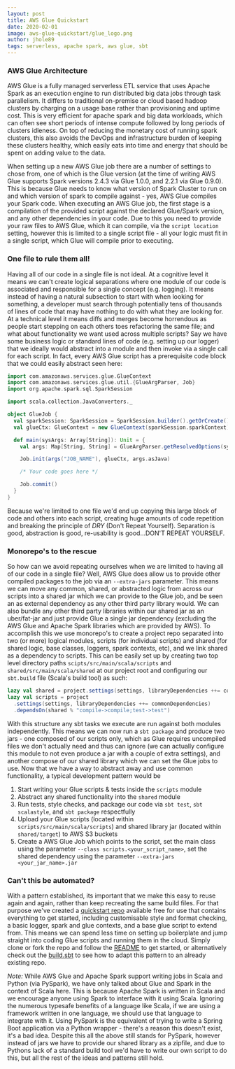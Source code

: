 ```yaml
---
layout: post
title: AWS Glue Quickstart
date: 2020-02-01
image: aws-glue-quickstart/glue_logo.png
author: jhole89
tags: serverless, apache spark, aws glue, sbt
---
```


### AWS Glue Architecture

AWS Glue is a fully managed serverless ETL service that uses Apache Spark as an execution engine to run distributed
big data jobs through task parallelism. It differs to traditional on-premise or cloud based hadoop clusters by charging
on a usage base rather than provisioning and uptime cost. This is very efficient for apache spark and big data workloads,
which can often see short periods of intense compute followed by long periods of clusters idleness. On top of reducing
the monetary cost of running spark clusters, this also avoids the DevOps and infrastructure burden of keeping these
clusters healthy, which easily eats into time and energy that should be spent on adding value to the data.

When setting up a new AWS Glue job there are a number of settings to chose from, one of which is the Glue version
(at the time of writing AWS Glue supports Spark versions 2.4.3 via Glue 1.0.0, and 2.2.1 via Glue 0.9.0). This is
because Glue needs to know what version of Spark Cluster to run on and which version of spark to compile against - yes,
AWS Glue compiles your Spark code. When executing an AWS Glue job, the first stage is a compilation of the provided
script against the declared Glue/Spark version, and any other dependencies in your code. Due to this you need to provide
your raw files to AWS Glue, which it can compile, via the `script location` setting, however this is limited to a single
script file - all your logic must fit in a single script, which Glue will compile prior to executing.

### One file to rule them all!

Having all of our code in a single file is not ideal. At a cognitive level it means we can't create logical separations
where one module of our code is associated and responsible for a single concept (e.g. logging). It means instead of
having a natural subsection to start with when looking for something, a developer must search through potentially tens
of thousands of lines of code that may have nothing to do with what they are looking for. At a technical level it means
diffs and merges become horrendous as people start stepping on each others toes refactoring the same file; and what
about functionality we want used across multiple scripts? Say we have some business logic or standard lines of code
(e.g. setting up our logger) that we ideally would abstract into a module and then invoke via a single call for each
script. In fact, every AWS Glue script has a prerequisite code block that we could easily abstract seen here:

```scala
import com.amazonaws.services.glue.GlueContext
import com.amazonaws.services.glue.util.{GlueArgParser, Job}
import org.apache.spark.sql.SparkSession

import scala.collection.JavaConverters._

object GlueJob {
  val sparkSession: SparkSession = SparkSession.builder().getOrCreate()
  val glueCtx: GlueContext = new GlueContext(sparkSession.sparkContext)

  def main(sysArgs: Array[String]): Unit = {
    val args: Map[String, String] = GlueArgParser.getResolvedOptions(sysArgs, Seq("JOB_NAME").toArray)

    Job.init(args("JOB_NAME"), glueCtx, args.asJava)

    /* Your code goes here */

    Job.commit()
  }
}
```

Because we're limited to one file we'd end up copying this large block of code and others into each script, creating huge
amounts of code repetition and breaking the principle of _DRY_ (Don't Repeat Yourself). Separation is good, abstraction
is good, re-usability is good...DON'T REPEAT YOURSELF.

### Monorepo's to the rescue

So how can we avoid repeating ourselves when we are limited to having all of our code in a single file? Well, AWS Glue
does allow us to provide other compiled packages to the job via an `--extra-jars` parameter. This means we can move
any common, shared, or abstracted logic from across our scripts into a shared jar which we can provide to the Glue job,
and be seen an as external dependency as any other third party library would. We can also bundle any other third party
libraries within our shared jar as an uber/fat-jar and just provide Glue a single jar dependency (excluding the AWS Glue
and Apache Spark libraries which are provided by AWS). To accomplish this we use monorepo's to create a project repo
separated into two (or more) logical modules, scripts (for individual scripts) and shared (for shared logic, base
classes, loggers, spark contexts, etc), and we link shared as a dependency to scripts. This can be easily set up by
creating two top level directory paths `scipts/src/main/scala/scripts` and `shared/src/main/scala/shared` at our
project root and configuring our `sbt.build` file (Scala's build tool) as such:

```scala
lazy val shared = project.settings(settings, libraryDependencies ++= commonDependencies)
lazy val scripts = project
  .settings(settings, libraryDependencies ++= commonDependencies)
  .dependsOn(shared % "compile->compile;test->test")
```

With this structure any sbt tasks we execute are run against both modules independently. This means we can now run a
`sbt package` and produce two jars - one composed of our scripts only, which as Glue requires uncompiled files we
don't actually need and thus can ignore (we can actually configure this module to not even produce a jar with a couple
of extra settings), and another compose of our shared library which we can set the Glue jobs to
use. Now that we have a way to abstract away and use common functionality, a typical development pattern would be

1. Start writing your Glue scripts & tests inside the `scripts` module
2. Abstract any shared functionality into the `shared` module
3. Run tests, style checks, and package our code via `sbt test`, `sbt scalastyle`, and `sbt package` respectfully
4. Upload your Glue scripts (located within `scripts/src/main/scala/scripts`) and shared library jar (located within
   `shared/target`) to AWS S3 buckets
5. Create a AWS Glue Job which points to the script, set the main class using the parameter
   `--class scripts.<your_script_name>`, set the shared dependency using the parameter `--extra-jars <your_jar_name>.jar`

### Can't this be automated?

With a pattern established, its important that we make this easy to reuse again and again, rather than keep recreating
the same build files. For that purpose we've created a [quickstart repo](https://www.github.com/jhole89/aws-glue-sbt-quickstart)
available free for use that contains everything to get started, including customisable style and format checking,
a basic logger, spark and glue contexts, and a base glue script to extend from. This means we can spend less time on
setting up boilerplate and jump straight into coding Glue scripts and running them in the cloud. Simply clone or fork
the repo and follow the [README](https://github.com/jhole89/aws-glue-sbt-quickstart/blob/master/README.md) to get started, or
alternatively check out the [build.sbt](https://github.com/jhole89/aws-glue-sbt-quickstart/blob/master/build.sbt) to see how to
adapt this pattern to an already existing repo.

_Note:_ While AWS Glue and Apache Spark support writing jobs in Scala and Python (via PySpark), we have only talked
about Glue and Spark in the context of Scala here. This is because Apache Spark is written in Scala and we encourage
anyone using Spark to interface with it using Scala. Ignoring the numerous typesafe benefits of a language like Scala,
if we are using a framework written in one language, we should use that language to integrate with it. Using PySpark is
the equivalent of trying to write a Spring Boot application via a Python wrapper - there's a reason this doesn't exist,
it's a bad idea. Despite this all the above still stands for PySpark, however instead of jars we have to provide our
shared library as a zipfile, and due to Pythons lack of a standard build tool we'd have to write our own script to do
this, but all the rest of the ideas and patterns still hold.
